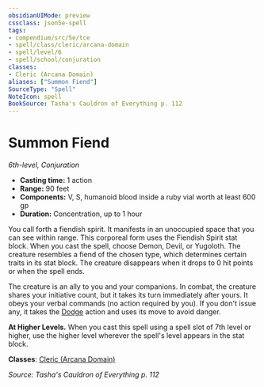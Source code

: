 ```yaml
---
obsidianUIMode: preview
cssclass: json5e-spell
tags:
- compendium/src/5e/tce
- spell/class/cleric/arcana-domain
- spell/level/6
- spell/school/conjuration
classes:
- Cleric (Arcana Domain)
aliases: ["Summon Fiend"]
SourceType: "Spell"
NoteIcon: spell
BookSource: Tasha's Cauldron of Everything p. 112
---
```

# Summon Fiend
*6th-level, Conjuration*  

- **Casting time:** 1 action
- **Range:** 90 feet
- **Components:** V, S, humanoid blood inside a ruby vial worth at least 600 gp
- **Duration:** Concentration, up to 1 hour

You call forth a fiendish spirit. It manifests in an unoccupied space that you can see within range. This corporeal form uses the Fiendish Spirit stat block. When you cast the spell, choose Demon, Devil, or Yugoloth. The creature resembles a fiend of the chosen type, which determines certain traits in its stat block. The creature disappears when it drops to 0 hit points or when the spell ends.

The creature is an ally to you and your companions. In combat, the creature shares your initiative count, but it takes its turn immediately after yours. It obeys your verbal commands (no action required by you). If you don't issue any, it takes the [Dodge](/2-Mechanics/CLI/rules/actions.md#Dodge) action and uses its move to avoid danger.

**At Higher Levels.** When you cast this spell using a spell slot of 7th level or higher, use the higher level wherever the spell's level appears in the stat block.

**Classes**: [Cleric (Arcana Domain)](/2-Mechanics/CLI/classes/cleric-arcana-domain-scag.md)

*Source: Tasha's Cauldron of Everything p. 112*